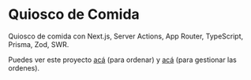 # Quiosco de Comida

Quiosco de comida con Next.js, Server Actions, App Router, TypeScript, Prisma, Zod, SWR.

Puedes ver este proyecto [acá](https://quiosco-app-ruddy.vercel.app/order/cafe) (para ordenar) y [acá](https://quiosco-app-ruddy.vercel.app/admin/orders) (para gestionar las ordenes).
